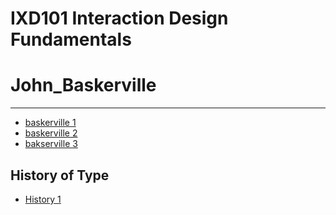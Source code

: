 IXD101 Interaction Design Fundamentals
======================================

# John_Baskerville 
------------------
- [baskerville 1](https://elliethompson.github.io/john_baskerville/johnbaskerville_version1.html)
- [baskerville 2](https://elliethompson.github.io/john_baskerville/johnbaskervill_version2.html)
- [bakserville 3](https://elliethompson.github.io/john_baskerville/johnbaskerville_version3.html)


History of Type
---------------
- [History 1](https://elliethompson.github.io/john_baskerville/history-of-type.html)

